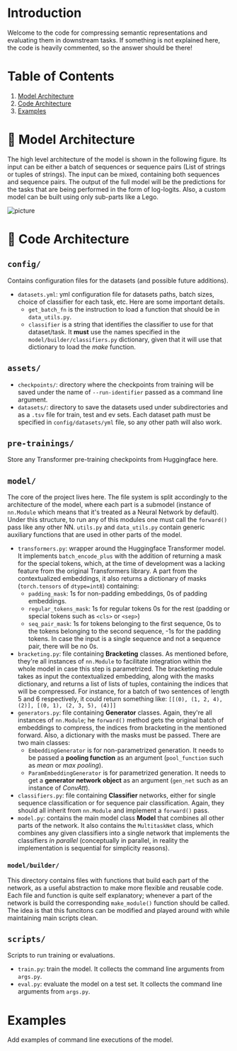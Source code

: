 # Introduction
Welcome to the code for compressing semantic representations and evaluating them in downstream tasks. If something is not explained here, the code is heavily commented, so the answer should be there!

# Table of Contents
1. [Model Architecture](#🏰-Model-Architecture)
2. [Code Architecture](#📁-Code-Architecture)
3. [Examples](#Examples) 

# 🏰 Model Architecture
The high level architecture of the model is shown in the following figure. Its input can be either a batch of sequences or sequence pairs (List of strings or tuples of strings). The input can be mixed, containing both sequences and sequence pairs. The output of the full model will be the predictions for the tasks that are being performed in the form of log-logits. Also, a custom model can be built using only sub-parts like a Lego.

![picture](https://user-images.githubusercontent.com/33417180/86136935-f2656180-baec-11ea-977b-0164fa000af9.png)

# 📁 Code Architecture
## `config/`
Contains configuration files for the datasets (and possible future additions).
- `datasets.yml`: yml configuration file for datasets paths, batch sizes, choice of classifier for each task, etc. Here are some important details.
  - `get_batch_fn` is the instruction to load a function that should be in `data_utils.py`.
  - `classifier` is a string that identifies the classifier to use for that dataset/task. It **must** use the names specified in the `model/builder/classifiers.py` dictionary, given that it will use that dictionary to load the *make* function.
## `assets/`
- `checkpoints/`: directory where the checkpoints from training will be saved under the name of `--run-identifier` passed as a command line argument.
- `datasets/`: directory to save the datasets used under subdirectories and as a `.tsv` file for train, test and ev sets. Each dataset path must be specified in `config/datasets/yml` file, so any other path will also work.
## `pre-trainings/`
Store any Transformer pre-training checkpoints from Huggingface here.

## `model/`
The core of the project lives here. The file system is split accordingly to the architecture of the model, where each part is a submodel (instance of `nn.Module` which means that it's treated as a Neural Network by default). Under this structure, to run any of this modules one must call the `forward()` pass like any other NN. `utils.py` and `data_utils.py` contain generic auxiliary functions that are used in other parts of the model.
- `transformers.py`: wrapper around the Huggingface Transformer model. It implements `batch_encode_plus` with the addition of returning a mask for the special tokens, which, at the time of development was a lacking feature from the original Transformers library. A part from the contextualized embeddings, it also returns a dictionary of masks (`torch.tensors` of `dtype=int8`) containing:
  - `padding_mask`: 1s for non-padding embeddings, 0s of padding embeddings.
  - `regular_tokens_mask`: 1s for regular tokens 0s for the rest (padding or special tokens such as `<cls>` or `<sep>`)
  - `seq_pair_mask`: 1s for tokens belonging to the first sequence, 0s to the tokens belonging to the second sequence, -1s for the padding tokens. In case the input is a single sequence and not a sequence pair, there will be no 0s.
- `bracketing.py`: file containing **Bracketing** classes. As mentioned before, they're all instances of `nn.Module` to facilitate integration within the whole model in case this step is parametrized. The bracketing module takes as input the contextualized embedding, along with the masks dictionary, and returns a list of lists of tuples, containing the indices that will be compressed. For instance, for a batch of two sentences of length 5 and 6 respectively, it could return something like: `[[(0), (1, 2, 4), (2)], [(0, 1), (2, 3, 5), (4)]]`
- `generators.py`: file containing **Generator** classes. Again, they're all instances of `nn.Module`; he `forward()` method gets the original batch of embeddings to compress, the indices from bracketing in the mentioned forward. Also, a dictionary  with the masks must be passed. There are two main classes: 
  - `EmbeddingGenerator` is for non-parametrized generation. It needs to be passed a **pooling function** as an argument (`pool_function` such as *mean* or *max pooling*).
  - `ParamEmbeddingGenerator` is for parametrized generation. It needs to get a **generator network object** as an argument (`gen_net` such as an instance of *ConvAtt*).
- `classifiers.py`: file containing **Classifier** networks, either for single sequence classification or for sequence pair classification. Again, they should all inherit from `nn.Module` and implement a `forward()` pass.
- `model.py`: contains the main model class **Model** that combines all other parts of the network. It also contains the `MultitaskNet` class, which combines any given classifiers into a single network that implements the classifiers *in parallel* (conceptually in parallel, in reality the implementation is sequential for simplicity reasons).

### `model/builder/`
This directory contains files with functions that build each part of the network, as a useful abstraction to make more flexible and reusable code. Each file and function is quite self explanatory; whenever a part of the network is build the corresponding `make_module()` function should be called. The idea is that this funcitons can be modified and played around with while maintaining main scripts clean.

## `scripts/`
Scripts to run training or evaluations.
- `train.py`: train the model. It collects the command line arguments from `args.py`.
- `eval.py`: evaluate the model on a test set. It collects the command line arguments from `args.py`.

# Examples
Add examples of command line executions of the model.

